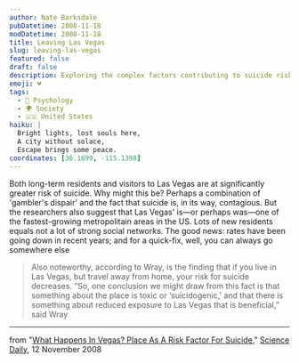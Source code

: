 ```yaml
---
author: Nate Barksdale
pubDatetime: 2008-11-18
modDatetime: 2008-11-18
title: Leaving Las Vegas
slug: leaving-las-vegas
featured: false
draft: false
description: Exploring the complex factors contributing to suicide risk in Las Vegas.
emoji: 💔
tags:
  - 🧠 Psychology
  - 🌍 Society
  - 🇺🇸 United States
haiku: |
  Bright lights, lost souls here,  
  A city without solace,  
  Escape brings some peace.
coordinates: [36.1699, -115.1398]
---
```


Both long-term residents and visitors to Las Vegas are at significantly greater risk of suicide. Why might this be? Perhaps a combination of 'gambler's dispair' and the fact that suicide is, in its way, contagious. But the researchers also suggest that Las Vegas' is—or perhaps was—one of the fastest-growing metropolitain areas in the US. Lots of new residents equals not a lot of strong social networks. The good news: rates have been going down in recent years; and for a quick-fix, well, you can always go somewhere else

> Also noteworthy, according to Wray, is the finding that if you live in Las Vegas, but travel away from home, your risk for suicide decreases. “So, one conclusion we might draw from this fact is that something about the place is toxic or ‘suicidogenic,’ and that there is something about reduced exposure to Las Vegas that is beneficial,” said Wray

---

from "[What Happens In Vegas? Place As A Risk Factor For Suicide](https://www.google.com/search?q=%22What%20Happens%20In%20Vegas%3F%20Place%20As%20A%20Risk%20Factor%20For%20Suicide%22%20sciencedaily.com)," [Science Daily](https://www.google.com/search?q=%22Science%20Daily%22%20sciencedaily.com), 12 November 2008
